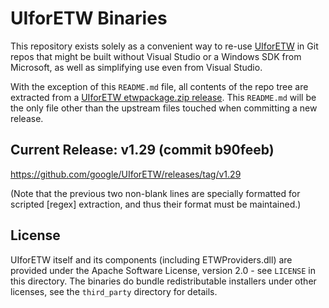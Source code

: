 # UIforETW Binaries

This repository exists solely as a convenient way to re-use [UIforETW][] in Git repos that might be built without Visual Studio or a Windows SDK from Microsoft, as well as simplifying use even from Visual Studio.

With the exception of this `README.md` file, all contents of the repo tree are extracted from a [UIforETW etwpackage.zip release](https://github.com/google/UIforETW/releases). This `README.md` will be the only file other than the upstream files touched when committing a new release.

## Current Release: v1.29 (commit b90feeb)
<https://github.com/google/UIforETW/releases/tag/v1.29>

(Note that the previous two non-blank lines are specially formatted for scripted [regex] extraction, and thus their format must be maintained.)

## License
UIforETW itself and its components (including ETWProviders.dll) are provided under the Apache Software License, version 2.0 - see `LICENSE` in this directory. The binaries do bundle redistributable installers under other licenses, see the `third_party` directory for details.

[UIforETW]: https://github.com/google/UIforETW

